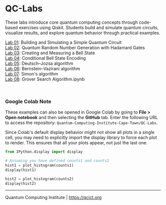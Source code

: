 # QC-Labs
These labs introduce core quantum computing concepts through code-based exercises using Qiskit. Students build and simulate quantum circuits, visualize results, and explore quantum behavior through practical examples.

[Lab 01](Lab%2001%20-%20quantum%20circuit.ipynb): Building and Simulating a Simple Quantum Circuit<br>
[Lab 02](Lab%2002%20-%20QRNG.ipynb): Quantum Random Number Generation with Hadamard Gates<br>
[Lab 03](Lab%2003%20-%20Bell%20state.ipynb): Creating and Measuring a Bell State<br>
[Lab 04](Lab%2004%20-%20Conditional%20Bell%20State%20Encoding.ipynb): Conditional Bell State Encoding<br>
[Lab 05](Lab%2005%20-%20Deutsch–Jozsa%20algorithm.ipynb): Deutsch–Jozsa algorithm<br>
[Lab 06](Lab%2006%20-%20Bernstein–Vazirani%20algorithm.ipynb): Bernstein–Vazirani algorithm<br>
[Lab 07](Lab%2007%20-%20Simons%20algorithm.ipynb): Simon's algorithm<br>
[Lab 08](Lab%2008%20-%20Grover%20Search%20Algorithm.ipynb): Grover Search Algorithm.ipynb<br>

<br>

### Google Colab Note
These examples can also be opened in Google Colab by going to **File > Open notebook** and then selecting the **GitHub** tab. Enter the following URL to access the repository: `Quantum-Computing-Institute-Cape-Town/QC-Labs`.

Since Colab's default display behavior might not show all plots in a single cell, you may need to explicitly import the display library to force each plot to render. This ensures that all your plots appear, not just the last one.

```python
from IPython.display import display

# Assuming you have defined counts1 and counts2
hist1 = plot_histogram(counts1)
display(hist1)

hist2 = plot_histogram(counts2)
display(hist2)
```
---
Quantum Computing Institute | https://qcict.org
